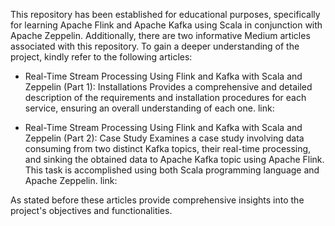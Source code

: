 This repository has been established for educational purposes, specifically for learning Apache Flink and Apache Kafka using Scala in conjunction with Apache Zeppelin. Additionally, there are two informative Medium articles associated with this repository. To gain a deeper understanding of the project, kindly refer to the following articles:

- Real-Time Stream Processing Using Flink and Kafka with Scala and Zeppelin (Part 1): Installations
Provides a comprehensive and detailed description of the requirements and installation procedures for each service, ensuring an overall understanding of each one.
link:

- Real-Time Stream Processing Using Flink and Kafka with Scala and Zeppelin (Part 2): Case Study
Examines a case study involving data consuming from two distinct Kafka topics, their real-time processing, and sinking the obtained data to Apache Kafka topic using Apache Flink. This task is accomplished using both Scala programming language and Apache Zeppelin.
link:

As stated before these articles provide comprehensive insights into the project's objectives and functionalities.
